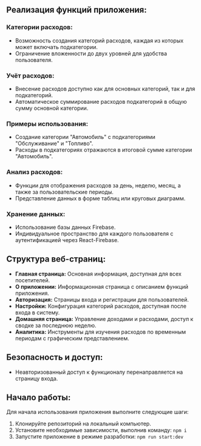 ## Реализация функций приложения:

### Категории расходов:

- Возможность создания категорий расходов, каждая из которых может включать подкатегории.
- Ограничение вложенности до двух уровней для удобства пользователя.

### Учёт расходов:

- Внесение расходов доступно как для основных категорий, так и для подкатегорий.
- Автоматическое суммирование расходов подкатегорий в общую сумму основной категории.

### Примеры использования:

- Создание категории "Автомобиль" с подкатегориями "Обслуживание" и "Топливо".
- Расходы в подкатегориях отражаются в итоговой сумме категории "Автомобиль".

### Анализ расходов:

- Функции для отображения расходов за день, неделю, месяц, а также за пользовательские периоды.
- Представление данных в форме таблиц или круговых диаграмм.

### Хранение данных:

- Использование базы данных Firebase.
- Индивидуальное пространство для каждого пользователя с аутентификацией через React-Firebase.

## Структура веб-страниц:

- **Главная страница:** Основная информация, доступная для всех посетителей.
- **О приложении:** Информационная страница с описанием функций приложения.
- **Авторизация:** Страницы входа и регистрации для пользователей.
- **Настройки:** Конфигурация категорий расходов, доступная после входа в систему.
- **Домашняя страница:** Управление доходами и расходами, доступ к сводке за последнюю неделю.
- **Аналитика:** Инструменты для изучения расходов по временным периодам с графическим представлением.

## Безопасность и доступ:

- Неавторизованный доступ к функционалу перенаправляется на страницу входа.

## Начало работы:

Для начала использования приложения выполните следующие шаги:

1. Клонируйте репозиторий на локальный компьютер.
2. Установите необходимые зависимости, выполнив команду: `npm i`
3. Запустите приложение в режиме разработки: `npm run start:dev`
